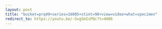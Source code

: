 ```yaml
---
layout: post
title: "bucket=prq49+series=16005+stint=98+view=video+what=specimen"
redirect_to: https://youtu.be/-SvgSmIsPQc?t=4806
---
```

